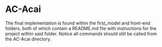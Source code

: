# AC-Acai

The final implementation is found within the first\_model and front-end folders, both of which contain a README.md file with instructions for the project within said folder.
Notice all commands should still be called from the AC-Acai directory.
